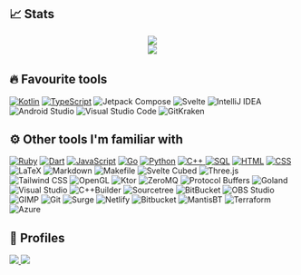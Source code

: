 ## 📈 Stats
<p align="center">
  <a href="https://github.com/anuraghazra/github-readme-stats">
    <img src="https://github-readme-stats-ceribe.vercel.app/api/top-langs/?username=ceribe&layout=compact&theme=material-palenight&langs_count=100&exclude_repo=kagami-mtg-inspired-mod"/>
  </a>
  </br>
  <a href="https://git.io/streak-stats">
    <img src="https://github-readme-streak-stats.herokuapp.com?user=Ceribe&theme=material-palenight&date_format=j%2Fn%5B%2FY%5D"/>
  <a/>
  </br>
</p>

## 🔥 Favourite tools

<a href="https://github.com/search?q=user%3ACeribe+language%3Akotlin"><img alt="Kotlin" src="https://img.shields.io/badge/Kotlin-444444.svg?logo=Kotlin"></a>
<a href="https://github.com/search?q=user%3ACeribe+language%3Atypescript"><img alt="TypeScript" src="https://img.shields.io/badge/TypeScript-444444.svg?logo=typescript"></a>
<img alt="Jetpack Compose" src="https://img.shields.io/badge/Jetpack%20Compose-444444.svg?logo=JetpackCompose&logoColor=4285F4">
<img alt="Svelte" src="https://img.shields.io/badge/Svelte-444444.svg?logo=Svelte&logoColor=FF3E00">
<img alt="IntelliJ IDEA" src="https://img.shields.io/badge/IntelliJ%20IDEA-444444.svg?logo=IntelliJIDEA&logoColor=000000">
<img alt="Android Studio" src="https://img.shields.io/badge/Android%20Studio-444444.svg?logo=AndroidStudio&logoColor=3DDC84">
<img alt="Visual Studio Code" src="https://img.shields.io/badge/Visual%20Studio%20Code-444444.svg?logo=VisualStudioCode&logoColor=007ACC">
<img alt="GitKraken" src="https://img.shields.io/badge/GitKraken-444444.svg?logo=GitKraken&logoColor=179287">

## ⚙️ Other tools I'm familiar with

<a href="https://github.com/search?q=user%3ACeribe1+language%3Aruby"><img alt="Ruby" src="https://img.shields.io/badge/Ruby-444444.svg?logo=ruby&logoColor=CC342D"></a>
<a href="https://github.com/search?q=user%3ACeribe+language%3Adart"><img alt="Dart" src="https://img.shields.io/badge/Dart-444444.svg?logo=dart&logoColor=0175C2"></a>
<a href="https://github.com/search?q=user%3ACeribe+language%3Ajavascript"><img alt="JavaScript" src="https://img.shields.io/badge/JavaScript-444444.svg?logo=javascript"></a>
<a href="https://github.com/search?q=user%3ACeribe+language%3Ago"><img alt="Go" src="https://img.shields.io/badge/Go-444444.svg?logo=go"></a>
<a href="https://github.com/search?q=user%3ACeribe+language%3Apython"><img alt="Python" src="https://img.shields.io/badge/Python-444444.svg?logo=python"></a>
<a href="https://github.com/search?q=user%3ACeribe+language%3Ac%2B%2B"><img alt="C++" src="https://img.shields.io/badge/C++-444444.svg?logo=c%2B%2B&logoColor=138de8">
<a href="https://github.com/search?q=user%3ACeribe+language%3ASQL"><img alt="SQL" src="https://custom-icon-badges.herokuapp.com/badge/SQL-444444.svg?logo=database&logoColor=white"></a>
<a href="https://github.com/search?q=user%3ACeribe+language%3Ahtml"><img alt="HTML" src="https://img.shields.io/badge/HTML-444444.svg?logo=HTML5&logoColor=E34F26"></a>
<a href="https://github.com/search?q=user%3ACeribe+language%3Acss"><img alt="CSS" src="https://img.shields.io/badge/CSS-444444.svg?logo=CSS3&logoColor=1572B6"></a>
<img alt="LaTeX" src="https://img.shields.io/badge/LaTeX-444444.svg?logo=LaTeX&logoColor=008080">
<img alt="Markdown" src="https://img.shields.io/badge/Markdown-444444.svg?logo=Markdown&logoColor=000000">
<img alt="Makefile" src="https://img.shields.io/badge/Makefile-444444.svg?logo=Makefile&logoColor=000000">
<img alt="Svelte Cubed" src="https://img.shields.io/badge/Svelte%20Cubed-444444.svg?logo=Svelte&logoColor=FF3E00">
<img alt="Three.js" src="https://img.shields.io/badge/Three.js-444444.svg?logo=Three.js&logoColor=000000">
<img alt="Tailwind CSS" src="https://img.shields.io/badge/Tailwind%20CSS-444444.svg?logo=TailwindCSS&logoColor=06B6D4">
<img alt="OpenGL" src="https://img.shields.io/badge/OpenGL-444444.svg?logo=OpenGL&logoColor=5586A4">
<img alt="Ktor" src="https://img.shields.io/badge/Ktor-444444.svg?logo=Ktor&logoColor=5586A4">
<img alt="ZeroMQ" src="https://img.shields.io/badge/ZeroMQ-444444.svg?logo=ZeroMQ&logoColor=DF0000">
<img alt="Protocol Buffers" src="https://img.shields.io/badge/Protocol%20Buffers-444444.svg?logo=ProtocolBuffers&logoColor=5586A4">
<img alt="Goland" src="https://img.shields.io/badge/Goland-444444.svg?logo=Goland&logoColor=000000">
<img alt="Visual Studio" src="https://img.shields.io/badge/Visual%20Studio-444444.svg?logo=VisualStudio&logoColor=5C2D91">
<img alt="C++Builder" src="https://img.shields.io/badge/C++Builder-444444.svg?logo=Embarcadero&logoColor=ED1F35">
<img alt="Sourcetree" src="https://img.shields.io/badge/Sourcetree-444444.svg?logo=Sourcetree&logoColor=0052CC">
<img alt="BitBucket" src="https://img.shields.io/badge/BitBucket-444444.svg?logo=bitbucket&logoColor=0052CC">
<img alt="OBS Studio" src="https://img.shields.io/badge/OBS%20Studio-444444.svg?logo=OBSStudio&logoColor=302E31">
<img alt="GIMP" src="https://img.shields.io/badge/GIMP-444444.svg?logo=GIMP&logoColor=000000">
<img alt="Git" src="https://img.shields.io/badge/Git-444444.svg?logo=Git&logoColor=F05032">
<img alt="Surge" src="https://img.shields.io/badge/Surge-444444.svg?logo=Surge&logoColor=000000">
<img alt="Netlify" src="https://img.shields.io/badge/Netlify-444444.svg?logo=netlify&logoColor=00C7B7">
<img alt="Bitbucket" src="https://img.shields.io/badge/Bitbucket-444444.svg?logo=Bitbucket&logoColor=0052CC">
<img alt="MantisBT" src="https://img.shields.io/badge/MantisBT-444444.svg?logo=MantisBT&logoColor=0052CC">
<img alt="Terraform" src="https://img.shields.io/badge/Terraform-444444.svg?logo=Terraform&logoColor=7B42BC">
<img alt="Azure" src="https://img.shields.io/badge/Azure-444444.svg?logo=microsoftazure&logoColor=0078D7">

## 🔗 Profiles
<a href="https://stackoverflow.com/users/13512978/ceribe">
  <img src="https://img.shields.io/badge/-Stack%20Overflow-444444?style=for-the-badge&logo=stack-overflow"/>
</a>
<a href="https://play.google.com/store/apps/dev?id=7933995586938920136">
  <img src="https://img.shields.io/badge/-Android%20Developer-444444?style=for-the-badge&logo=android"/>
</a>
